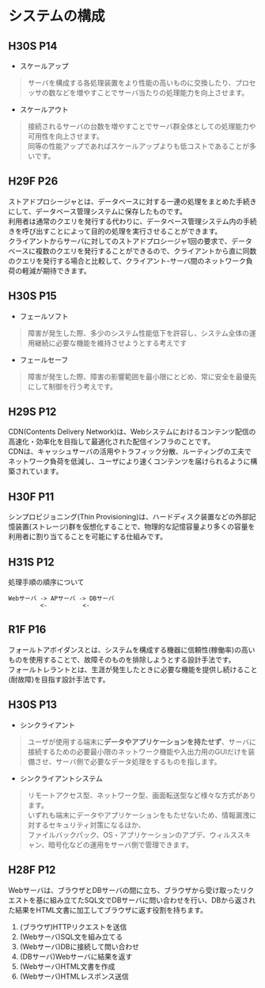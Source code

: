 # システムの構成
## H30S P14
- スケールアップ
> サーバを構成する各処理装置をより性能の高いものに交換したり、プロセッサの数などを増やすことでサーバ当たりの処理能力を向上させます。

- スケールアウト
> 接続されるサーバの台数を増やすことでサーバ群全体としての処理能力や可用性を向上させます。  
> 同等の性能アップであればスケールアップよりも低コストであることが多いです。

## H29F P26
ストアドプロシージャとは、データベースに対する一連の処理をまとめた手続きにして、データベース管理システムに保存したものです。  
利用者は通常のクエリを発行する代わりに、データベース管理システム内の手続きを呼び出すことによって目的の処理を実行させることができます。  
クライアントからサーバに対してのストアドプロシージャ1回の要求で、データベースに複数のクエリを発行することができるので、クライアントから直に同数のクエリを発行する場合と比較して、クライアント-サーバ間のネットワーク負荷の軽減が期待できます。

## H30S P15
- フェールソフト
> 障害が発生した際、多少のシステム性能低下を許容し、システム全体の運用継続に必要な機能を維持させようとする考えです
- フェールセーフ
> 障害が発生した際、障害の影響範囲を最小限にとどめ、常に安全を最優先にして制御を行う考えです。

## H29S P12
CDN(Contents Delivery Network)は、Webシステムにおけるコンテンツ配信の高速化・効率化を目指して最適化された配信インフラのことです。  
CDNは、キャッシュサーバの活用やトラフィック分散、ルーティングの工夫でネットワーク負荷を低減し、ユーザにより速くコンテンツを届けられるように構築されています。  

## H30F P11
シンプロビジョニング(Thin Provisioning)は、ハードディスク装置などの外部記憶装置(ストレージ)群を仮想化することで、物理的な記憶容量より多くの容量を利用者に割り当てることを可能にする仕組みです。

## H31S P12
処理手順の順序について
```
Webサーバ -> APサーバ -> DBサーバ
         <-          <-
```

## R1F P16
フォールトアボイダンスとは、システムを構成する機器に信頼性(稼働率)の高いものを使用することで、故障そのものを排除しようとする設計手法です。  
フォールトレラントとは、生涯が発生したときに必要な機能を提供し続けること(耐故障)を目指す設計手法です。  

## H30S P13
- シンクライアント
> ユーザが使用する端末に**データやアプリケーションを持たせず**、サーバに接続するための必要最小限のネットワーク機能や入出力用のGUIだけを装備させ、サーバ側で必要なデータ処理をするものを指します。  

- シンクライアントシステム
> リモートアクセス型、ネットワーク型、画面転送型など様々な方式があります。  
> いずれも端末にデータやアプリケーションをもたせないため、情報漏洩に対するセキュリティ対策になるほか、  
> ファイルバックパック、OS・アプリケーションのアプデ、ウィルススキャン、暗号化などの運用をサーバ側で管理できます。

## H28F P12
Webサーバは、ブラウザとDBサーバの間に立ち、ブラウザから受け取ったリクエストを基に組み立てたSQL文でDBサーバに問い合わせを行い、DBから返された結果をHTML文書に加工してブラウザに返す役割を持ちます。  
1. (ブラウザ)HTTPリクエストを送信
2. (Webサーバ)SQL文を組み立てる
3. (Webサーバ)DBに接続して問い合わせ
4. (DBサーバ)Webサーバに結果を返す
5. (Webサーバ)HTML文書を作成
6. (Webサーバ)HTMLレスポンス送信
